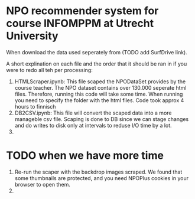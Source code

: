 # NPO recommender system for course INFOMPPM at Utrecht University

When download the data used seperately from (TODO add SurfDrive link).

A short explination on each file and the order that it should be ran in if you were to redo all teh per processing:

1. HTMLScraper.ipynb: This file scaped the NPODataSet provides by the course teacher. The NPO dataset contains over 130.000 seperate html files. Therefore, running this code will take some time. When running you need to specify the folder with the html files. Code took approx 4 hours to finnisch  
2. DB2CSV.ipynb: This file will convert the scaped data into a more manageble csv file. Scaping is done to DB since we can stage changes and do writes to disk only at intervals to reduse I/O time by a lot.
3. 



# TODO when we have more time
1. Re-run the scaper with the backdrop images scraped. We found that some thumbnails are protected, and you need NPOPlus cookies in your browser to open them.
2. 
